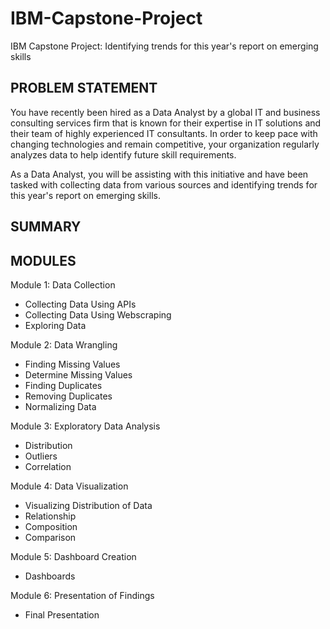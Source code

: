 # IBM-Capstone-Project
IBM Capstone Project:  Identifying trends for this year's report on emerging skills

## PROBLEM STATEMENT
You have recently been hired as a Data Analyst by a global IT and business consulting services firm that is known for their expertise in IT solutions and their team of highly experienced IT consultants.  In order to keep pace with changing technologies and remain competitive, your organization regularly analyzes data to help identify future skill requirements. 

As a Data Analyst, you will be assisting with this initiative and have been tasked with collecting data from various sources and identifying trends for this year's report on emerging skills. 


## SUMMARY




## MODULES
Module 1: Data Collection
- Collecting Data Using APIs
- Collecting Data Using Webscraping
- Exploring Data

Module 2: Data Wrangling
- Finding Missing Values
- Determine Missing Values
- Finding Duplicates
- Removing Duplicates
- Normalizing Data

Module 3: Exploratory Data Analysis
- Distribution
- Outliers
- Correlation

Module 4: Data Visualization
- Visualizing Distribution of Data
- Relationship
- Composition
- Comparison

Module 5: Dashboard Creation
- Dashboards

Module 6: Presentation of Findings
- Final Presentation


